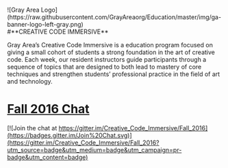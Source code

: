 <br>
![Gray Area Logo](https://raw.githubusercontent.com/GrayAreaorg/Education/master/img/ga-banner-logo-left-gray.png)
<br>
#**CREATIVE CODE IMMERSIVE**

Gray Area’s Creative Code Immersive is a education program focused on giving a small cohort of students a strong foundation in the art of creative code. Each week, our resident instructors guide participants through a sequence of topics that are designed to both lead to mastery of core techniques and strengthen students’ professional practice in the field of art and technology.



# [Fall 2016 Chat](http://gitter.im/Creative_Code_Immersive/Fall_2016)

[![Join the chat at https://gitter.im/Creative_Code_Immersive/Fall_2016](https://badges.gitter.im/Join%20Chat.svg)](https://gitter.im/Creative_Code_Immersive/Fall_2016?utm_source=badge&utm_medium=badge&utm_campaign=pr-badge&utm_content=badge)

